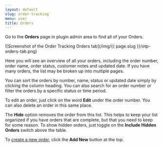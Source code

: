 ```yaml
---
layout: default
slug: order-tracking
menu: user
title: Orders
---
```

Go to the **Orders** page in plugin admin area to find all of your Orders.

![Screenshot of the Order Tracking Orders tab](/img/{{ page.slug }}/otp-orders-tab.png)

Here you will see an overview of all your orders, including the order number, order name, order status, customer notes and updated date. If you have many orders, the list may be broken up into multiple pages. 

You can sort the orders by number, name, status or updated date simply by clicking the column heading. You can also search for an order number or filter the orders by a specific status or time period.

To edit an order, just click on the word **Edit** under the order number. You can also delete an order in this same place.

The **Hide** option removes the order from this list. This helps to keep your list organized if you have orders that are complete, but that you need to keep for some reason. To show hidden orders, just toggle on the **Include Hidden Orders** switch above the table.

To [create a new order](create), click the **Add New** button at the top.

